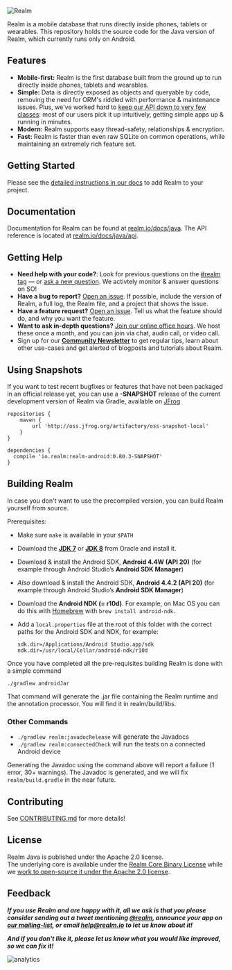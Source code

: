 ![Realm](logo.png)

Realm is a mobile database that runs directly inside phones, tablets or wearables.
This repository holds the source code for the Java version of Realm, which currently runs only on Android.

## Features

* **Mobile-first:** Realm is the first database built from the ground up to run directly inside phones, tablets and wearables.
* **Simple:** Data is directly exposed as objects and queryable by code, removing the need for ORM's riddled with performance & maintenance issues. Plus, we've worked hard to [keep our API down to very few classes](http://realm.io/docs/java/): most of our users pick it up intuitively, getting simple apps up & running in minutes.
* **Modern:** Realm supports easy thread-safety, relationships & encryption.
* **Fast:** Realm is faster than even raw SQLite on common operations, while maintaining an extremely rich feature set.

## Getting Started

Please see the [detailed instructions in our docs](http://realm.io/docs/java/#installation) to add Realm to your project.

## Documentation

Documentation for Realm can be found at [realm.io/docs/java](http://realm.io/docs/java).
The API reference is located at [realm.io/docs/java/api](http://realm.io/docs/java/api).

## Getting Help

- **Need help with your code?**: Look for previous questions on the [#realm tag](https://stackoverflow.com/questions/tagged/realm?sort=newest) — or [ask a new question](http://stackoverflow.com/questions/ask?tags=realm). We activtely monitor & answer questions on SO!
- **Have a bug to report?** [Open an issue](https://github.com/realm/realm-java/issues/new). If possible, include the version of Realm, a full log, the Realm file, and a project that shows the issue.
- **Have a feature request?** [Open an issue](https://github.com/realm/realm-java/issues/new). Tell us what the feature should do, and why you want the feature.
- **Want to ask in-depth questions?** [Join our online office hours](https://attendee.gotowebinar.com/rt/1182038037080364033). We host these once a month, and you can join via chat, audio call, or video call.
- Sign up for our [**Community Newsletter**](http://eepurl.com/VEKCn) to get regular tips, learn about other use-cases and get alerted of blogposts and tutorials about Realm.

## Using Snapshots

If you want to test recent bugfixes or features that have not been packaged in an official release yet, you can use a **-SNAPSHOT** release of the current development version of Realm via Gradle, available on [JFrog](http://oss.jfrog.org/oss-snapshot-local/io/realm/realm-android/)

    repositories {
        maven {
            url 'http://oss.jfrog.org/artifactory/oss-snapshot-local'
        }
    }

    dependencies {
      compile 'io.realm:realm-android:0.80.3-SNAPSHOT'
    }

## Building Realm

In case you don't want to use the precompiled version, you can build Realm yourself from source.

Prerequisites:

* Make sure `make` is available in your `$PATH`
* Download the [**JDK 7**](http://www.oracle.com/technetwork/java/javase/downloads/jdk7-downloads-1880260.html) or [**JDK 8**](http://www.oracle.com/technetwork/java/javase/downloads/jdk8-downloads-2133151.html) from Oracle and install it.
* Download & install the Android SDK, **Android 4.4W (API 20)** (for example through Android Studio’s **Android SDK Manager**)
* _Also_ download & install the Android SDK, **Android 4.4.2 (API 20)** (for example through Android Studio’s **Android SDK Manager**)
* Download the **Android NDK (= r10d)**. For example, on Mac OS you can do this with [Homebrew](http://brew.sh) with `brew install android-ndk`.
* Add a `local.properties` file at the root of this folder with the correct paths for the Android SDK and NDK, for example:

    ```
    sdk.dir=/Applications/Android Studio.app/sdk
    ndk.dir=/usr/local/Cellar/android-ndk/r10d
    ```

Once you have completed all the pre-requisites building Realm is done with a simple command

    ./gradlew androidJar

That command will generate the .jar file containing the Realm runtime and the annotation processor. You will find it in realm/build/libs.

### Other Commands

 * `./gradlew realm:javadocRelease` will generate the Javadocs
 * `./gradlew realm:connectedCheck` will run the tests on a connected Android device

Generating the Javadoc using the command above will report a failure (1 error, 30+ warnings). The Javadoc is generated, and we will fix 
`realm/build.gradle` in the near future.

## Contributing

See [CONTRIBUTING.md](CONTRIBUTING.md) for more details!

## License

Realm Java is published under the Apache 2.0 license.  
The underlying core is available under the [Realm Core Binary License](LICENSE#L210-L243) while we [work to open-source it under the Apache 2.0 license](http://realm.io/docs/java/#faq).

## Feedback

**_If you use Realm and are happy with it, all we ask is that you please consider sending out a tweet mentioning [@realm](http://twitter.com/realm), announce your app on [our mailing-list](https://groups.google.com/forum/#!forum/realm-java), or email [help@realm.io](mailto:help@realm.io) to let us know about it!_**

**_And if you don't like it, please let us know what you would like improved, so we can fix it!_**

![analytics](https://ga-beacon.appspot.com/UA-50247013-2/realm-java/README?pixel)
